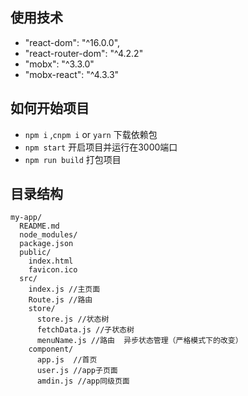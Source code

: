 ## 使用技术

- "react-dom": "^16.0.0",
- "react-router-dom": "^4.2.2"
- "mobx": "^3.3.0"
- "mobx-react": "^4.3.3"

## 如何开始项目


* `npm i` ,`cnpm i` or `yarn` 下载依赖包
* `npm start` 开启项目并运行在3000端口
* `npm run build` 打包项目

## 目录结构


```
my-app/
  README.md
  node_modules/
  package.json
  public/
    index.html
    favicon.ico
  src/
    index.js //主页面
    Route.js //路由
    store/
      store.js //状态树
      fetchData.js //子状态树
      menuName.js //路由  异步状态管理（严格模式下的改变）
    component/
      app.js  //首页
      user.js //app子页面
      amdin.js //app同级页面
```
